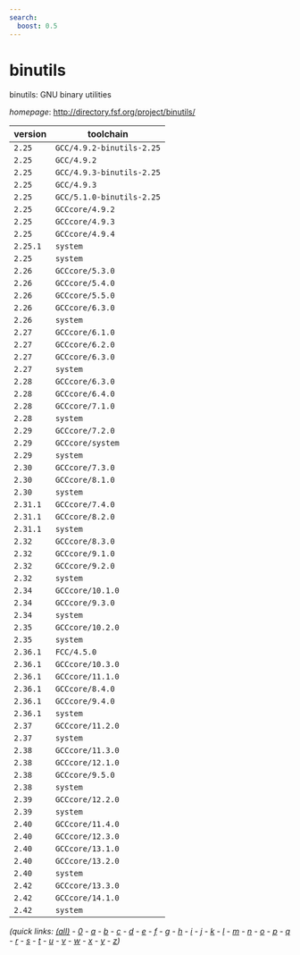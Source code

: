 ```yaml
---
search:
  boost: 0.5
---
```

# binutils

binutils: GNU binary utilities

*homepage*: <http://directory.fsf.org/project/binutils/>

version | toolchain
--------|----------
``2.25`` | ``GCC/4.9.2-binutils-2.25``
``2.25`` | ``GCC/4.9.2``
``2.25`` | ``GCC/4.9.3-binutils-2.25``
``2.25`` | ``GCC/4.9.3``
``2.25`` | ``GCC/5.1.0-binutils-2.25``
``2.25`` | ``GCCcore/4.9.2``
``2.25`` | ``GCCcore/4.9.3``
``2.25`` | ``GCCcore/4.9.4``
``2.25.1`` | ``system``
``2.25`` | ``system``
``2.26`` | ``GCCcore/5.3.0``
``2.26`` | ``GCCcore/5.4.0``
``2.26`` | ``GCCcore/5.5.0``
``2.26`` | ``GCCcore/6.3.0``
``2.26`` | ``system``
``2.27`` | ``GCCcore/6.1.0``
``2.27`` | ``GCCcore/6.2.0``
``2.27`` | ``GCCcore/6.3.0``
``2.27`` | ``system``
``2.28`` | ``GCCcore/6.3.0``
``2.28`` | ``GCCcore/6.4.0``
``2.28`` | ``GCCcore/7.1.0``
``2.28`` | ``system``
``2.29`` | ``GCCcore/7.2.0``
``2.29`` | ``GCCcore/system``
``2.29`` | ``system``
``2.30`` | ``GCCcore/7.3.0``
``2.30`` | ``GCCcore/8.1.0``
``2.30`` | ``system``
``2.31.1`` | ``GCCcore/7.4.0``
``2.31.1`` | ``GCCcore/8.2.0``
``2.31.1`` | ``system``
``2.32`` | ``GCCcore/8.3.0``
``2.32`` | ``GCCcore/9.1.0``
``2.32`` | ``GCCcore/9.2.0``
``2.32`` | ``system``
``2.34`` | ``GCCcore/10.1.0``
``2.34`` | ``GCCcore/9.3.0``
``2.34`` | ``system``
``2.35`` | ``GCCcore/10.2.0``
``2.35`` | ``system``
``2.36.1`` | ``FCC/4.5.0``
``2.36.1`` | ``GCCcore/10.3.0``
``2.36.1`` | ``GCCcore/11.1.0``
``2.36.1`` | ``GCCcore/8.4.0``
``2.36.1`` | ``GCCcore/9.4.0``
``2.36.1`` | ``system``
``2.37`` | ``GCCcore/11.2.0``
``2.37`` | ``system``
``2.38`` | ``GCCcore/11.3.0``
``2.38`` | ``GCCcore/12.1.0``
``2.38`` | ``GCCcore/9.5.0``
``2.38`` | ``system``
``2.39`` | ``GCCcore/12.2.0``
``2.39`` | ``system``
``2.40`` | ``GCCcore/11.4.0``
``2.40`` | ``GCCcore/12.3.0``
``2.40`` | ``GCCcore/13.1.0``
``2.40`` | ``GCCcore/13.2.0``
``2.40`` | ``system``
``2.42`` | ``GCCcore/13.3.0``
``2.42`` | ``GCCcore/14.1.0``
``2.42`` | ``system``


*(quick links: [(all)](../index.md) - [0](../0/index.md) - [a](../a/index.md) - [b](../b/index.md) - [c](../c/index.md) - [d](../d/index.md) - [e](../e/index.md) - [f](../f/index.md) - [g](../g/index.md) - [h](../h/index.md) - [i](../i/index.md) - [j](../j/index.md) - [k](../k/index.md) - [l](../l/index.md) - [m](../m/index.md) - [n](../n/index.md) - [o](../o/index.md) - [p](../p/index.md) - [q](../q/index.md) - [r](../r/index.md) - [s](../s/index.md) - [t](../t/index.md) - [u](../u/index.md) - [v](../v/index.md) - [w](../w/index.md) - [x](../x/index.md) - [y](../y/index.md) - [z](../z/index.md))*

